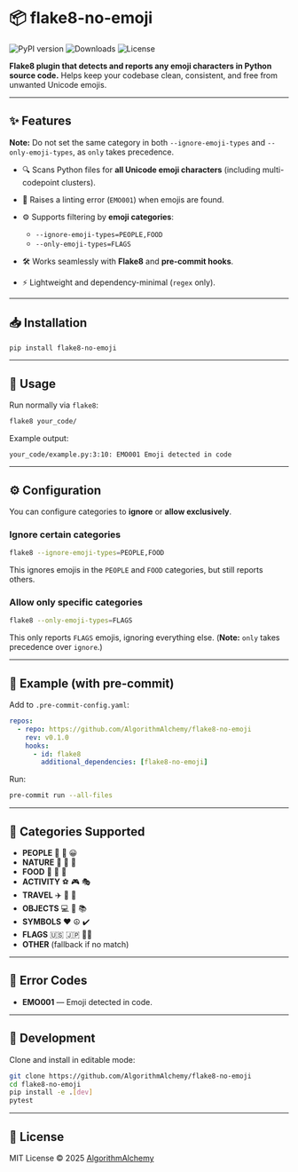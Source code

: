 # 📦 flake8-no-emoji

![PyPI version](https://img.shields.io/pypi/v/flake8-no-emoji.svg)
![Downloads](https://pepy.tech/badge/flake8-no-emoji)
![License](https://img.shields.io/pypi/l/flake8-no-emoji.svg)

**Flake8 plugin that detects and reports any emoji characters in Python source code.**
Helps keep your codebase clean, consistent, and free from unwanted Unicode emojis.

---

## ✨ Features

**Note:** Do not set the same category in both `--ignore-emoji-types` and `--only-emoji-types`, as `only` takes precedence.

* 🔍 Scans Python files for **all Unicode emoji characters** (including multi-codepoint clusters).
* 🚫 Raises a linting error (`EMO001`) when emojis are found.
* ⚙️ Supports filtering by **emoji categories**:

    * `--ignore-emoji-types=PEOPLE,FOOD`
    * `--only-emoji-types=FLAGS`
* 🛠️ Works seamlessly with **Flake8** and **pre-commit hooks**.
* ⚡ Lightweight and dependency-minimal (`regex` only).

---

## 📥 Installation

```bash
pip install flake8-no-emoji
```

---

## 🚀 Usage

Run normally via `flake8`:

```bash
flake8 your_code/
```

Example output:

```
your_code/example.py:3:10: EMO001 Emoji detected in code
```

---

## ⚙️ Configuration

You can configure categories to **ignore** or **allow exclusively**.

### Ignore certain categories

```bash
flake8 --ignore-emoji-types=PEOPLE,FOOD
```

This ignores emojis in the `PEOPLE` and `FOOD` categories, but still reports others.

### Allow only specific categories

```bash
flake8 --only-emoji-types=FLAGS
```

This only reports `FLAGS` emojis, ignoring everything else.
(**Note:** `only` takes precedence over `ignore`.)

---

## 🧩 Example (with pre-commit)

Add to `.pre-commit-config.yaml`:

```yaml
repos:
  - repo: https://github.com/AlgorithmAlchemy/flake8-no-emoji
    rev: v0.1.0
    hooks:
      - id: flake8
        additional_dependencies: [flake8-no-emoji]
```

Run:

```bash
pre-commit run --all-files
```

---

## 📂 Categories Supported

* **PEOPLE** 👩 👨 😀
* **NATURE** 🌳 🐶 🌸
* **FOOD** 🍕 🍔 🍎
* **ACTIVITY** ⚽ 🎮 🎭
* **TRAVEL** ✈️ 🚗 🚀
* **OBJECTS** 💻 📱 📚
* **SYMBOLS** ❤️ ☮️ ✔️
* **FLAGS** 🇺🇸 🇯🇵 🏳️‍🌈
* **OTHER** (fallback if no match)

---

## 📝 Error Codes

* **EMO001** — Emoji detected in code.

---

## 🔧 Development

Clone and install in editable mode:

```bash
git clone https://github.com/AlgorithmAlchemy/flake8-no-emoji
cd flake8-no-emoji
pip install -e .[dev]
pytest
```

---

## 📜 License

MIT License © 2025 [AlgorithmAlchemy](https://github.com/AlgorithmAlchemy)
